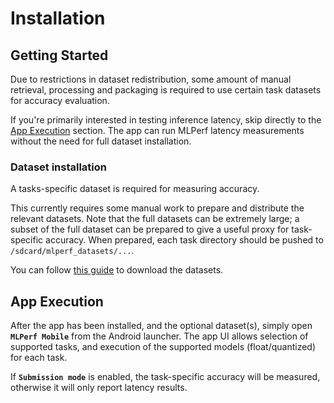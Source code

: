 # Installation

## Getting Started

Due to restrictions in dataset redistribution, some amount of manual retrieval, processing
and packaging is required to use certain task datasets for accuracy evaluation.

If you're primarily interested in testing inference latency, skip directly to
the [App Execution](#app-execution) section. The app can run MLPerf latency measurements
without the need for full dataset installation.

### Dataset installation

A tasks-specific dataset is required for measuring accuracy.

This currently requires some manual work to prepare and distribute the relevant datasets.
Note that the full datasets can be extremely large; a subset of the full dataset can be
prepared to give a useful proxy for task-specific accuracy. When prepared, each task
directory should be pushed to `/sdcard/mlperf_datasets/...`.

You can follow [this guide](https://github.com/mlcommons/mobile_app_open/blob/master/android/cpp/datasets/README.md)
to download the datasets.

## App Execution

After the app has been installed, and the optional dataset(s), simply open
**`MLPerf Mobile`** from the Android launcher. The app UI allows selection of supported
tasks, and execution of the supported models (float/quantized) for each task.

If **`Submission mode`** is enabled, the task-specific accuracy will be measured, otherwise it
will only report latency results.
